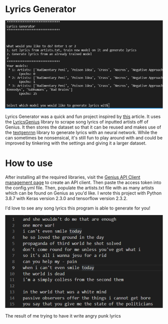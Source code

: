 # Lyrics Generator

![Program start](img/img1.png)

Lyrics Generator was a quick and fun project inspired by [this](https://towardsdatascience.com/ai-generates-taylor-swifts-song-lyrics-6fd92a03ef7e) article. It uses the [LyricsGenius](https://github.com/johnwmillr/LyricsGenius) library to scrape song lyrics of inputted artists off of Genius. It then stores the dataset so that it can be reused and makes use of the [textgenrnn](https://github.com/minimaxir/textgenrnn) library to generate lyrics with an neural network. While the can sometimes be nonsensical, it's still fun to play around with and could be improved by tinkering with the settings and giving it a larger dataset. 

# How to use
After installing all the required libraries, visit the [Genius API Client management page](https://genius.com/api-clients) to create an API client. Then paste the access token into the config.yml file. Then, populate the artists.txt file with as many artists which can be found on Genius as you'd like. I wrote this project with Python 3.8.7 with Keras version 2.3.0 and tensorflow version 2.3.2.  

I'd love to see any song lyrics this program is able to generate for you!

![Output example](img/output1.png)

The result of me trying to have it write angry punk lyrics
